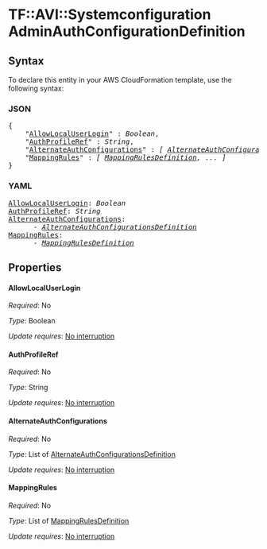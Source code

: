# TF::AVI::Systemconfiguration AdminAuthConfigurationDefinition

## Syntax

To declare this entity in your AWS CloudFormation template, use the following syntax:

### JSON

<pre>
{
    "<a href="#allowlocaluserlogin" title="AllowLocalUserLogin">AllowLocalUserLogin</a>" : <i>Boolean</i>,
    "<a href="#authprofileref" title="AuthProfileRef">AuthProfileRef</a>" : <i>String</i>,
    "<a href="#alternateauthconfigurations" title="AlternateAuthConfigurations">AlternateAuthConfigurations</a>" : <i>[ <a href="alternateauthconfigurationsdefinition.md">AlternateAuthConfigurationsDefinition</a>, ... ]</i>,
    "<a href="#mappingrules" title="MappingRules">MappingRules</a>" : <i>[ <a href="mappingrulesdefinition.md">MappingRulesDefinition</a>, ... ]</i>
}
</pre>

### YAML

<pre>
<a href="#allowlocaluserlogin" title="AllowLocalUserLogin">AllowLocalUserLogin</a>: <i>Boolean</i>
<a href="#authprofileref" title="AuthProfileRef">AuthProfileRef</a>: <i>String</i>
<a href="#alternateauthconfigurations" title="AlternateAuthConfigurations">AlternateAuthConfigurations</a>: <i>
      - <a href="alternateauthconfigurationsdefinition.md">AlternateAuthConfigurationsDefinition</a></i>
<a href="#mappingrules" title="MappingRules">MappingRules</a>: <i>
      - <a href="mappingrulesdefinition.md">MappingRulesDefinition</a></i>
</pre>

## Properties

#### AllowLocalUserLogin

_Required_: No

_Type_: Boolean

_Update requires_: [No interruption](https://docs.aws.amazon.com/AWSCloudFormation/latest/UserGuide/using-cfn-updating-stacks-update-behaviors.html#update-no-interrupt)

#### AuthProfileRef

_Required_: No

_Type_: String

_Update requires_: [No interruption](https://docs.aws.amazon.com/AWSCloudFormation/latest/UserGuide/using-cfn-updating-stacks-update-behaviors.html#update-no-interrupt)

#### AlternateAuthConfigurations

_Required_: No

_Type_: List of <a href="alternateauthconfigurationsdefinition.md">AlternateAuthConfigurationsDefinition</a>

_Update requires_: [No interruption](https://docs.aws.amazon.com/AWSCloudFormation/latest/UserGuide/using-cfn-updating-stacks-update-behaviors.html#update-no-interrupt)

#### MappingRules

_Required_: No

_Type_: List of <a href="mappingrulesdefinition.md">MappingRulesDefinition</a>

_Update requires_: [No interruption](https://docs.aws.amazon.com/AWSCloudFormation/latest/UserGuide/using-cfn-updating-stacks-update-behaviors.html#update-no-interrupt)


